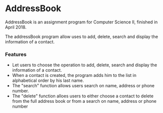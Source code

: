 # AddressBook
AddressBook is an assignment program for Computer Science II, finished in April 2018.

The addressBook program allow uses to add, delete, search and display the information of a contact.

### Features
- Let users to choose the operation to add, delete, search and display the information of a contact.
- When a contact is created, the program adds him to the list in alphabetical order by his last name.
- The "search" function allows users search on name, address or phone number.
- The "delete" function alloes users to either choose a contact to delete from the full address book or from a search on name, address or phone number
